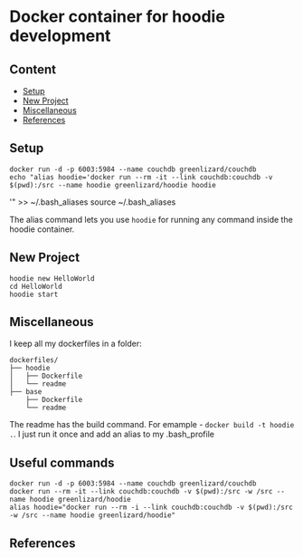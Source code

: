 # Docker container for hoodie development


## Content

* [Setup](#setup)
* [New Project](#new-project)
* [Miscellaneous](#miscellaneous)
* [References](#references)


## Setup

    docker run -d -p 6003:5984 --name couchdb greenlizard/couchdb
    echo "alias hoodie='docker run --rm -it --link couchdb:couchdb -v $(pwd):/src --name hoodie greenlizard/hoodie hoodie
'" >> ~/.bash_aliases
    source ~/.bash_aliases

The alias command lets you use `hoodie` for running any command inside the hoodie container.

## New Project

    hoodie new HelloWorld
    cd HelloWorld
    hoodie start
    
## Miscellaneous

I keep all my dockerfiles in a folder:

    dockerfiles/
    ├── hoodie
    │   ├── Dockerfile
    │   └── readme
    ├── base
        ├── Dockerfile
        └── readme
    

The readme has the build command. For emample - `docker build -t hoodie .`. I just run it once and add an alias to my .bash_profile

## Useful commands

    docker run -d -p 6003:5984 --name couchdb greenlizard/couchdb
    docker run --rm -it --link couchdb:couchdb -v $(pwd):/src -w /src --name hoodie greenlizard/hoodie
    alias hoodie="docker run --rm -i --link couchdb:couchdb -v $(pwd):/src -w /src --name hoodie greenlizard/hoodie"


## References
